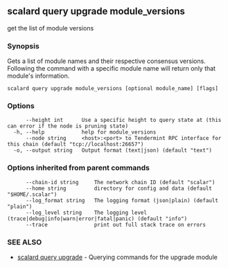 ## scalard query upgrade module_versions

get the list of module versions

### Synopsis

Gets a list of module names and their respective consensus versions.
Following the command with a specific module name will return only
that module's information.

```
scalard query upgrade module_versions [optional module_name] [flags]
```

### Options

```
      --height int      Use a specific height to query state at (this can error if the node is pruning state)
  -h, --help            help for module_versions
      --node string     <host>:<port> to Tendermint RPC interface for this chain (default "tcp://localhost:26657")
  -o, --output string   Output format (text|json) (default "text")
```

### Options inherited from parent commands

```
      --chain-id string     The network chain ID (default "scalar")
      --home string         directory for config and data (default "$HOME/.scalar")
      --log_format string   The logging format (json|plain) (default "plain")
      --log_level string    The logging level (trace|debug|info|warn|error|fatal|panic) (default "info")
      --trace               print out full stack trace on errors
```

### SEE ALSO

- [scalard query upgrade](scalard_query_upgrade.md) - Querying commands for the upgrade module
